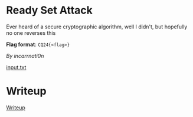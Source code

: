 # Ready Set Attack

Ever heard of a secure cryptographic algorithm, well I didn't, but hopefully no one reverses this

**Flag format**: `CQ24{<flag>}`

*By incarrnati0n*

[input.txt](files/input.txt)

# Writeup

[Writeup](WRITEUP.md)
